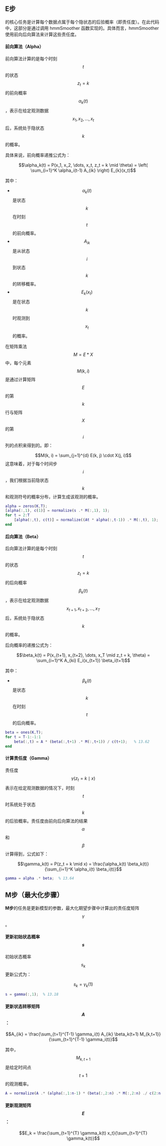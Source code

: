 ## **E步**

的核心任务是计算每个数据点属于每个隐状态的后验概率（即责任度）。在此代码中，这部分是通过调用 hmmSmoother 函数实现的。具体而言，hmmSmoother 使用前向后向算法来计算这些责任度。

#### 前向算法（Alpha）

前向算法计算的是每个时刻 $$t$$ 的状态 $$z_t = k$$ 的前向概率 $$\alpha_k(t)$$，表示在给定观测数据 $$x_1, x_2, \dots, x_t$$ 后，系统处于隐状态 $$k$$ 的概率。

具体来说，前向概率递推公式为：

$$\alpha_k(t) = P(x_1, x_2, \dots, x_t, z_t = k \mid \theta) = \left( \sum_{i=1}^K \alpha_i(t-1) A_{ik} \right) E_{k}(x_t)$$

其中：

- $$\alpha_k(t)$$ 是状态 $$k$$ 在时刻 $$t$$ 的前向概率。
- $$A_{ik}$$是从状态 $$i$$ 到状态 $$k$$ 的转移概率。
- $$E_k(x_t)$$ 是在状态 $$k$$ 时观测到 $$x_t$$ 的概率。

在矩阵乘法 $$M = E * X$$ 中，每个元素 $$M(k, i)$$是通过计算矩阵 $$E$$ 的第 $$k$$ 行与矩阵 $$X$$ 的第 $$i$$ 列的点积来得到的。即：

$$M(k, i) = \sum_{j=1}^{d} E(k, j) \cdot X(j, i)$$这意味着，对于每个时间步$$ i$$，我们根据当前隐状态$$k$$ 和观测符号的概率分布，计算生成该观测的概率。

```matlab
alpha = zeros(K,T);
[alpha(:,1), c(1)] = normalize(s .* M(:,1), 1);
for t = 2:T
    [alpha(:,t), c(t)] = normalize((At * alpha(:,t-1)) .* M(:,t), 1);  % 13.59
end
```



#### 后向算法（Beta）

后向算法计算的是每个时刻 $$t$$ 的状态 $$z_t = k$$的后向概率$$\beta_k(t)$$，表示在给定观测数据$$x_{t+1}, x_{t+2}, \dots, x_T$$后，系统处于隐状态 $$k$$ 的概率。

后向概率的递推公式为：

$$\beta_k(t) = P(x_{t+1}, x_{t+2}, \dots, x_T \mid z_t = k, \theta) = \sum_{i=1}^K A_{ki} E_i(x_{t+1}) \beta_i(t+1)$$

其中：

- $$\beta_k(t)$$ 是状态 $$k$$ 在时刻 $$t$$ 的后向概率。

```matlab
beta = ones(K,T);
for t = T-1:-1:1
    beta(:,t) = A * (beta(:,t+1) .* M(:,t+1)) / c(t+1);   % 13.62
end

```

#### 计算责任度（Gamma）

责任度 $$\gamma(z_t = k \mid x)$$ 表示在给定观测数据的情况下，时刻 $$t$$ 时系统处于状态 $$k$$的后验概率。责任度由前向后向算法的结果 $$\alpha$$ 和 $$\beta$$ 计算得到，公式如下：

$$\gamma_k(t) = P(z_t = k \mid x) = \frac{\alpha_k(t) \beta_k(t)}{\sum_{i=1}^K \alpha_i(t) \beta_i(t)}$$

```matlab
gamma = alpha .* beta;  % 13.64
```

## M步（最大化步骤）

**M步**的任务是更新模型的参数，最大化期望步骤中计算出的责任度矩阵 $$\gamma$$。

#### 更新初始状态概率 $$s$$

初始状态概率 $$s_k$$ 更新公式为：

$$s_k = \gamma_k(1)$$

```matlab
s = gamma(:,1);  % 13.18
```

#### **更新状态转移矩阵 $$A$$**：

$$A_{ik} = \frac{\sum_{t=1}^{T-1} \gamma_i(t) A_{ik} \beta_k(t+1) M_{k,t+1}}{\sum_{t=1}^{T-1} \gamma_i(t)}$$

其中，$$M_{k,t+1}$$ 是给定时间点 $$t+1$$的观测概率。

```matlab
A = normalize(A .* (alpha(:,1:n-1) * (beta(:,2:n) .* M(:,2:n) ./ c(2:n))'), 2);  % 13.19 13.43 13.65

```

#### **更新观测矩阵 $$E$$**：

$$E_k = \frac{\sum_{t=1}^{T} \gamma_k(t) x_t}{\sum_{t=1}^{T} \gamma_k(t)}$$